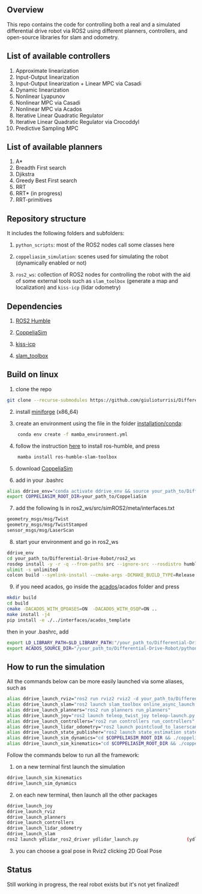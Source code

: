 ## Overview
This repo contains the code for controlling both a real and a simulated differential drive robot via ROS2 using different planners, controllers, and open-source libraries for slam and odometry. 


## List of available controllers
1. Approximate linearization
2. Input-Output linearization
3. Input-Output linearization + Linear MPC via Casadi
4. Dynamic linearization
5. Nonlinear Lyapunov
6. Nonlinear MPC via Casadi
7. Nonlinear MPC via Acados
8. Iterative Linear Quadratic Regulator
9. Iterative Linear Quadratic Regulator via Crocoddyl
10. Predictive Sampling MPC


## List of available planners
1. A*
2. Breadth First search
3. Djikstra
4. Greedy Best First search
5. RRT
6. RRT* (in progress)
7. RRT-primitives


## Repository structure
It includes the following folders and subfolders:

1. ```python_scripts```: most of the ROS2 nodes call some classes here
 
2. ```coppeliasim_simulation```: scenes used for simulating the robot (dynamically enabled or not)

3. ```ros2_ws```: collection of ROS2 nodes for controlling the robot with the aid of some external tools such as ```slam_toolbox``` (generate a map and localization) and ```kiss-icp``` (lidar odometry)

 
## Dependencies
1. [ROS2 Humble](https://docs.ros.org/en/humble/Installation.html)

2. [CoppeliaSim](https://www.coppeliarobotics.com/downloads)

3. [kiss-icp](https://github.com/PRBonn/kiss-icp)

4. [slam_toolbox](https://github.com/SteveMacenski/slam_toolbox)


## Build on linux
1. clone the repo
```sh
git clone --recurse-submodules https://github.com/giulioturrisi/Differential-Drive-Robot.git
```


2. install [miniforge](https://github.com/conda-forge/miniforge/releases) (x86_64) 


3. create an environment using the file in the folder [installation/conda](https://github.com/giulioturrisi/Differential-Drive-Robot/tree/master/installation/conda):

```sh
    conda env create -f mamba_environment.yml
``` 

4. follow the instruction [here](https://robostack.github.io/GettingStarted.html) to install ros-humble, and press
```sh
    mamba install ros-humble-slam-toolbox
``` 

5. download [CoppeliaSim](https://www.coppeliarobotics.com/) 

6. add in your .bashrc

```sh
alias ddrive_env="conda activate ddrive_env && source your_path_to/Differential-Drive-Robot/ros2_ws/install/setup.bash"
export COPPELIASIM_ROOT_DIR=your_path_to/CoppeliaSim
```

7. add the following ls in ros2_ws/src/simROS2/meta/interfaces.txt 
```sh
geometry_msgs/msg/Twist
geometry_msgs/msg/TwistStamped
sensor_msgs/msg/LaserScan
```

8. start your environment and go in ros2_ws
```sh
ddrive_env
cd your_path_to/Differential-Drive-Robot/ros2_ws
rosdep install -y -r -q --from-paths src --ignore-src --rosdistro humble
ulimit -s unlimited
colcon build --symlink-install --cmake-args -DCMAKE_BUILD_TYPE=Release
```

9. if you need acados, go inside the [acados](https://github.com/giulioturrisi/Differential-Drive-Robott/tree/master/python_scripts/controllers/acados)/acados folder and press
  
```sh
mkdir build
cd build
cmake -DACADOS_WITH_QPOASES=ON  -DACADOS_WITH_OSQP=ON ..
make install -j4
pip install -e ./../interfaces/acados_template
```
then in your .bashrc, add
```sh
export LD_LIBRARY_PATH=$LD_LIBRARY_PATH:"/your_path_to/Differential-Drive-Robot/python_scripts/controllers/acados/lib"
export ACADOS_SOURCE_DIR="/your_path_to/Differential-Drive-Robot/python_scripts/controllers/acados"
```



## How to run the simulation
All the commands below can be more easily launched via some aliases, such as

```sh
alias ddrive_launch_rviz="ros2 run rviz2 rviz2 -d your_path_to/Differential-Drive-Robot/ros2_ws/src/utilities/rviz_config/common.rviz"
alias ddrive_launch_slam="ros2 launch slam_toolbox online_async_launch.py"
alias ddrive_launch_planners="ros2 run planners run_planners"
alias ddrive_launch_joy="ros2 launch teleop_twist_joy teleop-launch.py joy_config:='xbox'"
alias ddrive_launch_controllers="ros2 run controllers run_controllers"
alias ddrive_launch_lidar_odometry="ros2 launch pointcloud_to_laserscan sample_laserscan_to_pointcloud_launch.py | ros2 launch kiss_icp odometry.launch.py topic:=/pointcloud visualize:=false child_frame:=base_footprint max_range:=5.0 min_range:=0.2"
alias ddrive_launch_state_publisher="ros2 launch state_estimation state_publisher_launch.py "
alias ddrive_launch_sim_dynamics="cd $COPPELIASIM_ROOT_DIR && ./coppeliaSim.sh -f /your_path_to/Differential-Drive-Robot/coppeliasim_simulation/dynamics.ttt"
alias ddrive_launch_sim_kinematics="cd $COPPELIASIM_ROOT_DIR && ./coppeliaSim.sh -f your_path_to/Differential-Drive-Robot/coppeliasim_simulation/kinematics.ttt"
```

Follow the commands below to run all the framework:

1. on a new terminal first launch the simulation 
```sh
ddrive_launch_sim_kinematics                                              (scene with kinematics)
ddrive_launch_sim_dynamics                                                (scene with dynamics)
```

2. on each new terminal, then launch all the other packages 
```sh
ddrive_launch_joy                                                         (to use the joystick)
ddrive_launch_rviz                                                        (visualization)
ddrive_launch_planners                                                    (planning)
ddrive_launch_controllers                                                 (control)
ddrive_launch_lidar_odometry                                              (tf and kiss-icp)
ddrive_launch_slam                                                        (slam-toolbox)
ros2 launch ydlidar_ros2_driver ydlidar_launch.py                  (ydlidar - only real robot)
```

3. you can choose a goal pose in Rviz2 clicking 2D Goal Pose
   

## Status
Still working in progress, the real robot exists but it's not yet finalized!

